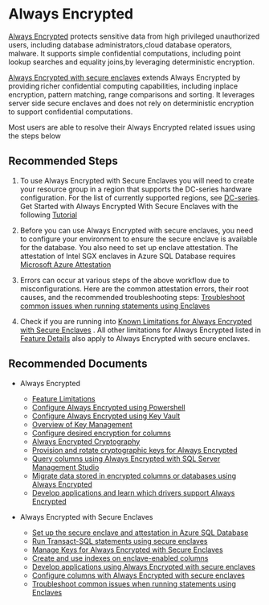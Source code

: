 <properties
	pageTitle="Always Encrypted & Always Encypted with Secure Enclaves"
	description="Always Encrypted & Always Encypted with Secure Enclaves Self help"
	service="microsoft.sql"
	resource="servers"
	authors="pookam"
    ms.author="pookam"
	displayOrder=""
	selfHelpType="generic"
	supportTopicIds="32782210"
	resourceTags=""
	productPesIds="13491"
	cloudEnvironments="public,blackForest,fairfax,mooncake, usnat, ussec"
	articleId="7a96712e-bc01-4711-bfea-97900707cd67"
	ownershipId="AzureData_AzureSQLDB"
/>

# Always Encrypted

[Always Encrypted](https://docs.microsoft.com/sql/relational-databases/security/encryption/always-encrypted-database-engine?view=sql-server-ver15) protects sensitive data from high privileged unauthorized users, including database administrators,cloud database operators, malware. It supports simple confidential computations, including point lookup searches and equality joins,by leveraging deterministic encryption.

[Always Encrypted with secure enclaves](https://docs.microsoft.com/azure/azure-sql/database/always-encrypted-with-secure-enclaves-landing) extends Always Encrypted by providing richer confidential computing capabilities, including inplace encryption, pattern matching, range comparisons and sorting.
It leverages server side secure enclaves and does not rely on deterministic encryption to support confidential computations.

Most users are able to resolve their Always Encrypted related issues using the steps below

## **Recommended Steps**

  1. To use Always Encrypted with Secure Enclaves you will need to create your resource group in a region that supports the DC-series hardware configuration. For the list of currently supported regions, see [DC-series](https://docs.microsoft.com/azure/azure-sql/database/service-tiers-vcore?tabs=azure-portal#dc-series).
  Get Started with Always Encrypted With Secure Enclaves with the following [Tutorial](https://docs.microsoft.com/azure/azure-sql/database/always-encrypted-enclaves-getting-started)
  
   2. Before you can use Always Encrypted with secure enclaves, you need to configure your environment to ensure the secure enclave is available for the database. You also need to set up enclave attestation. The attestation of Intel SGX enclaves in Azure SQL Database requires [Microsoft Azure Attestation](https://docs.microsoft.com/azure/attestation/overview)
   
   2. Errors can occur at various steps of the above workflow due to misconfigurations. Here are the common attestation errors, their root causes, and the recommended troubleshooting steps: [Troubleshoot common issues when running statements using Enclaves](https://docs.microsoft.com/sql/relational-databases/security/encryption/always-encrypted-enclaves-query-columns?view=sql-server-ver15#troubleshoot-common-issues-when-running-statements-using-enclaves) 

   3. Check if you are running into [Known Limitations for Always Encrypted with Secure Enclaves](https://docs.microsoft.com/sql/relational-databases/security/encryption/always-encrypted-enclaves?view=sql-server-ver15#known-limitations)
      . All other limitations for Always Encrypted listed in [Feature Details](https://docs.microsoft.com/sql/relational-databases/security/encryption/always-encrypted-database-engine?view=sql-server-ver15#feature-details) also apply to Always Encrypted with secure enclaves.
 
## **Recommended Documents**

* Always Encrypted

   * [Feature Limitations](https://docs.microsoft.com/sql/relational-databases/security/encryption/always-encrypted-database-engine?view=sql-server-ver15#feature-details)
   * [Configure Always Encrypted using Powershell](https://docs.microsoft.com/sql/relational-databases/security/encryption/configure-always-encrypted-using-powershell?view=sql-server-ver15)
   * [Configure Always Encrypted using Key Vault](https://docs.microsoft.com/azure/azure-sql/database/always-encrypted-azure-key-vault-configure?view=sql-server-ver15&tabs=azure-powershell)
   * [Overview of Key Management](https://docs.microsoft.com/sql/relational-databases/security/encryption/overview-of-key-management-for-always-encrypted?view=sql-server-ver15)
   * [Configure desired encryption for columns](https://docs.microsoft.com/sql/relational-databases/security/encryption/always-encrypted-wizard?view=sql-server-ver15)
   * [Always Encrypted Cryptography](https://docs.microsoft.com/sql/relational-databases/security/encryption/always-encrypted-cryptography?view=sql-server-ver15)
   * [Provision and rotate cryptographic keys for Always Encrypted](https://docs.microsoft.com/sql/relational-databases/security/encryption/create-and-store-column-master-keys-always-encrypted?view=sql-server-ver15)
   * [Query columns using Always Encrypted with SQL Server Management Studio](https://docs.microsoft.com/sql/relational-databases/security/encryption/always-encrypted-query-columns-ssms?view=sql-server-ver15)
   * [Migrate data stored in encrypted columns or databases using Always Encrypted](https://docs.microsoft.com/sql/relational-databases/security/encryption/always-encrypted-migrate-using-bacpac?view=sql-server-ver15)
   * [Develop applications and learn which drivers support Always Encrypted](https://docs.microsoft.com/sql/relational-databases/security/encryption/always-encrypted-client-development?view=sql-server-ver15)

* Always Encrypted with Secure Enclaves

  * [Set up the secure enclave and attestation in Azure SQL Database](https://docs.microsoft.com/azure/azure-sql/database/always-encrypted-enclaves-getting-started)
  * [Run Transact-SQL statements using secure enclaves](https://docs.microsoft.com//sql/relational-databases/security/encryption/configure-always-encrypted-enclaves?view=sql-server-ver15#run-transact-sql-statements-using-secure-enclaves)
  * [Manage Keys for Always Encrypted with Secure Enclaves](https://docs.microsoft.com/sql/relational-databases/security/encryption/configure-always-encrypted-enclaves?view=sql-server-ver15#manage-keys-for-always-encrypted-with-secure-enclaves)
  * [Create and use indexes on enclave-enabled columns](https://docs.microsoft.com/sql/relational-databases/security/encryption/configure-always-encrypted-enclaves?view=sql-server-ver15#create-and-use-indexes-on-enclave-enabled-columns)
  * [Develop applications using Always Encrypted with secure enclaves](https://docs.microsoft.com/sql/relational-databases/security/encryption/configure-always-encrypted-enclaves?view=sql-server-ver15#develop-applications-using-always-encrypted-with-secure-enclaves)
  * [Configure columns with Always Encrypted with secure enclaves](https://docs.microsoft.com/sql/relational-databases/security/encryption/configure-always-encrypted-enclaves?view=sql-server-ver15#configure-columns-with-always-encrypted-with-secure-enclaves)
  * [Troubleshoot common issues when running statements using Enclaves](https://docs.microsoft.com/sql/relational-databases/security/encryption/always-encrypted-enclaves-query-columns?view=sql-server-ver15#troubleshoot-common-issues-when-running-statements-using-enclaves) 
  
